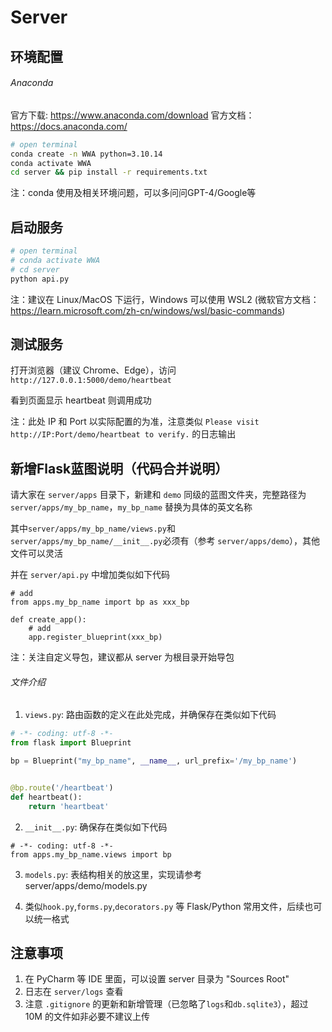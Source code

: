 # Server

## 环境配置

###### Anaconda

官方下载: https://www.anaconda.com/download
官方文档：https://docs.anaconda.com/

```bash
# open terminal
conda create -n WWA python=3.10.14
conda activate WWA
cd server && pip install -r requirements.txt
```

注：conda 使用及相关环境问题，可以多问问GPT-4/Google等

## 启动服务

```bash
# open terminal
# conda activate WWA
# cd server
python api.py
```
注：建议在 Linux/MacOS 下运行，Windows 可以使用 WSL2 (微软官方文档：https://learn.microsoft.com/zh-cn/windows/wsl/basic-commands)

## 测试服务

打开浏览器（建议 Chrome、Edge），访问`http://127.0.0.1:5000/demo/heartbeat`

看到页面显示 heartbeat 则调用成功

注：此处 IP 和 Port 以实际配置的为准，注意类似 `Please visit http://IP:Port/demo/heartbeat to verify.` 的日志输出

## 新增Flask蓝图说明（代码合并说明）

请大家在 `server/apps` 目录下，新建和 `demo` 同级的蓝图文件夹，完整路径为 `server/apps/my_bp_name`，`my_bp_name` 替换为具体的英文名称

其中`server/apps/my_bp_name/views.py`和`server/apps/my_bp_name/__init__.py`必须有（参考 `server/apps/demo`），其他文件可以灵活

并在 `server/api.py` 中增加类似如下代码

```text
# add
from apps.my_bp_name import bp as xxx_bp

def create_app():
    # add
    app.register_blueprint(xxx_bp)
```

注：关注自定义导包，建议都从 server 为根目录开始导包

###### 文件介绍

1. `views.py`: 路由函数的定义在此处完成，并确保存在类似如下代码

```python
# -*- coding: utf-8 -*-
from flask import Blueprint

bp = Blueprint("my_bp_name", __name__, url_prefix='/my_bp_name')


@bp.route('/heartbeat')
def heartbeat():
    return 'heartbeat'

```

2. `__init__.py`: 确保存在类似如下代码

```text
# -*- coding: utf-8 -*-
from apps.my_bp_name.views import bp
```

3. `models.py`: 表结构相关的放这里，实现请参考 server/apps/demo/models.py

4. 类似`hook.py`,`forms.py`,`decorators.py` 等 Flask/Python 常用文件，后续也可以统一格式

## 注意事项

1. 在 PyCharm 等 IDE 里面，可以设置 server 目录为 "Sources Root"
2. 日志在 `server/logs` 查看
3. 注意 `.gitignore` 的更新和新增管理（已忽略了`logs`和`db.sqlite3`），超过 10M 的文件如非必要不建议上传


